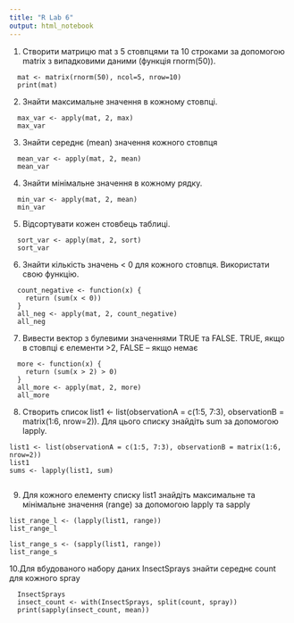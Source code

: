 ```yaml
---
title: "R Lab 6"
output: html_notebook
---
```

1. Створити матрицю mat з 5 стовпцями та 10 строками за допомогою
matrix з випадковими даними (функція rnorm(50)).
```{r}
  mat <- matrix(rnorm(50), ncol=5, nrow=10)
  print(mat)
```

2. Знайти максимальне значення в кожному стовпці.
```{r}
  max_var <- apply(mat, 2, max)
  max_var
```

3. Знайти середнє (mean) значення кожного стовпця

```{r}
  mean_var <- apply(mat, 2, mean)
  mean_var
```

4. Знайти мінімальне значення в кожному рядку.

```{r}
  min_var <- apply(mat, 2, mean)
  min_var
```

5. Відсортувати кожен стовбець таблиці.

```{r}
  sort_var <- apply(mat, 2, sort)
  sort_var
```

6. Знайти кількість значень < 0 для кожного стовпця. Використати свою
функцію.

```{r}
  count_negative <- function(x) {
    return (sum(x < 0))
  }
  all_neg <- apply(mat, 2, count_negative)
  all_neg
```

7. Вивести вектор з булевими значеннями TRUE та FALSE. TRUE, якщо в
стовпці є елементи >2, FALSE – якщо немає

```{r}
  more <- function(x) {
    return (sum(x > 2) > 0)
  }
  all_more <- apply(mat, 2, more)
  all_more
```

8. Створить список list1 <- list(observationA = c(1:5, 7:3), observationB =
matrix(1:6, nrow=2)). Для цього списку знайдіть sum за допомогою lapply.

```{r}
list1 <- list(observationA = c(1:5, 7:3), observationB = matrix(1:6, nrow=2))
list1
sums <- lapply(list1, sum)


```

9. Для кожного елементу списку list1 знайдіть максимальне та мінімальне
значення (range) за допомогою lapply та sapply

```{r}
list_range_l <- (lapply(list1, range))
list_range_l

list_range_s <- (sapply(list1, range))
list_range_s
```

10.Для вбудованого набору даних InsectSprays знайти середнє count для
кожного spray

```{r}
  InsectSprays
  insect_count <- with(InsectSprays, split(count, spray))
  print(sapply(insect_count, mean))
```


